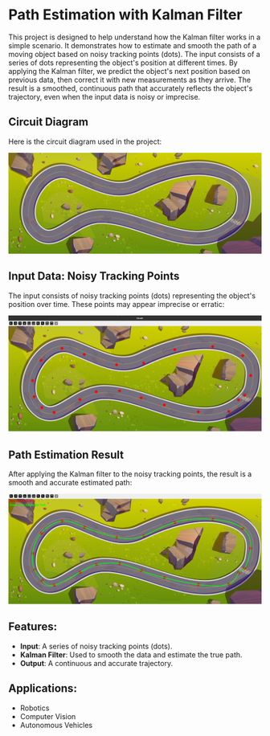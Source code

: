 # Path Estimation with Kalman Filter

This project is designed to help understand how the Kalman filter works in a simple scenario. It demonstrates how to estimate and smooth the path of a moving object based on noisy tracking points (dots). The input consists of a series of dots representing the object's position at different times. By applying the Kalman filter, we predict the object's next position based on previous data, then correct it with new measurements as they arrive. The result is a smoothed, continuous path that accurately reflects the object's trajectory, even when the input data is noisy or imprecise.

## Circuit Diagram

Here is the circuit diagram used in the project:

![Circuit Diagram](circuit.jpg)

## Input Data: Noisy Tracking Points

The input consists of noisy tracking points (dots) representing the object's position over time. These points may appear imprecise or erratic:

![Noisy Tracking Points](result/circuit_initilize_posistion.png)

## Path Estimation Result

After applying the Kalman filter to the noisy tracking points, the result is a smooth and accurate estimated path:

![Kalman Filter Path Estimation](result/KF_Estimation.png)

## Features:

- **Input**: A series of noisy tracking points (dots).
- **Kalman Filter**: Used to smooth the data and estimate the true path.
- **Output**: A continuous and accurate trajectory.

## Applications:
- Robotics
- Computer Vision
- Autonomous Vehicles
